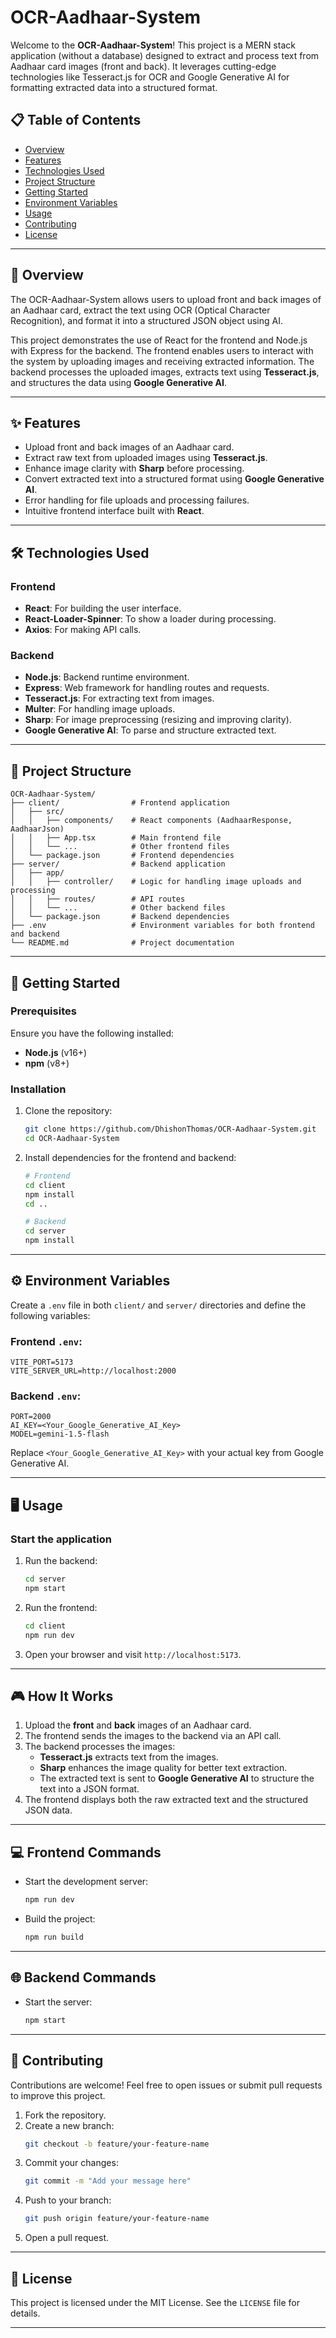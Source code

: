 # OCR-Aadhaar-System

Welcome to the **OCR-Aadhaar-System**! This project is a MERN stack application (without a database) designed to extract and process text from Aadhaar card images (front and back). It leverages cutting-edge technologies like Tesseract.js for OCR and Google Generative AI for formatting extracted data into a structured format.

## 📋 Table of Contents

- [Overview](#overview)
- [Features](#features)
- [Technologies Used](#technologies-used)
- [Project Structure](#project-structure)
- [Getting Started](#getting-started)
- [Environment Variables](#environment-variables)
- [Usage](#usage)
- [Contributing](#contributing)
- [License](#license)

---

## 🌟 Overview

The OCR-Aadhaar-System allows users to upload front and back images of an Aadhaar card, extract the text using OCR (Optical Character Recognition), and format it into a structured JSON object using AI.

This project demonstrates the use of React for the frontend and Node.js with Express for the backend. The frontend enables users to interact with the system by uploading images and receiving extracted information. The backend processes the uploaded images, extracts text using **Tesseract.js**, and structures the data using **Google Generative AI**.

---

## ✨ Features

- Upload front and back images of an Aadhaar card.
- Extract raw text from uploaded images using **Tesseract.js**.
- Enhance image clarity with **Sharp** before processing.
- Convert extracted text into a structured format using **Google Generative AI**.
- Error handling for file uploads and processing failures.
- Intuitive frontend interface built with **React**.

---

## 🛠️ Technologies Used

### Frontend
- **React**: For building the user interface.
- **React-Loader-Spinner**: To show a loader during processing.
- **Axios**: For making API calls.

### Backend
- **Node.js**: Backend runtime environment.
- **Express**: Web framework for handling routes and requests.
- **Tesseract.js**: For extracting text from images.
- **Multer**: For handling image uploads.
- **Sharp**: For image preprocessing (resizing and improving clarity).
- **Google Generative AI**: To parse and structure extracted text.

---

## 📂 Project Structure

```plaintext
OCR-Aadhaar-System/
├── client/                # Frontend application
│   ├── src/
│   │   ├── components/    # React components (AadhaarResponse, AadhaarJson)
│   │   ├── App.tsx        # Main frontend file
│   │   └── ...            # Other frontend files
│   └── package.json       # Frontend dependencies
├── server/                # Backend application
│   ├── app/
│   │   ├── controller/    # Logic for handling image uploads and processing
│   │   ├── routes/        # API routes
│   │   └── ...            # Other backend files
│   └── package.json       # Backend dependencies
├── .env                   # Environment variables for both frontend and backend
└── README.md              # Project documentation
```

---

## 🚀 Getting Started

### Prerequisites

Ensure you have the following installed:
- **Node.js** (v16+)
- **npm** (v8+)

### Installation

1. Clone the repository:
   ```bash
   git clone https://github.com/DhishonThomas/OCR-Aadhaar-System.git
   cd OCR-Aadhaar-System
   ```

2. Install dependencies for the frontend and backend:
   ```bash
   # Frontend
   cd client
   npm install
   cd ..

   # Backend
   cd server
   npm install
   ```

---

## ⚙️ Environment Variables

Create a `.env` file in both `client/` and `server/` directories and define the following variables:

### Frontend `.env`:
```plaintext
VITE_PORT=5173
VITE_SERVER_URL=http://localhost:2000
```

### Backend `.env`:
```plaintext
PORT=2000
AI_KEY=<Your_Google_Generative_AI_Key>
MODEL=gemini-1.5-flash
```

Replace `<Your_Google_Generative_AI_Key>` with your actual key from Google Generative AI.

---

## 🖥️ Usage

### Start the application

1. Run the backend:
   ```bash
   cd server
   npm start
   ```

2. Run the frontend:
   ```bash
   cd client
   npm run dev
   ```

3. Open your browser and visit `http://localhost:5173`.

---

## 🎮 How It Works

1. Upload the **front** and **back** images of an Aadhaar card.
2. The frontend sends the images to the backend via an API call.
3. The backend processes the images:
   - **Tesseract.js** extracts text from the images.
   - **Sharp** enhances the image quality for better text extraction.
   - The extracted text is sent to **Google Generative AI** to structure the text into a JSON format.
4. The frontend displays both the raw extracted text and the structured JSON data.

---

## 💻 Frontend Commands

- Start the development server:
  ```bash
  npm run dev
  ```

- Build the project:
  ```bash
  npm run build
  ```

---

## 🌐 Backend Commands

- Start the server:
  ```bash
  npm start
  ```

---

## 🤝 Contributing

Contributions are welcome! Feel free to open issues or submit pull requests to improve this project.

1. Fork the repository.
2. Create a new branch:
   ```bash
   git checkout -b feature/your-feature-name
   ```
3. Commit your changes:
   ```bash
   git commit -m "Add your message here"
   ```
4. Push to your branch:
   ```bash
   git push origin feature/your-feature-name
   ```
5. Open a pull request.

---

## 📜 License

This project is licensed under the MIT License. See the `LICENSE` file for details.

---
